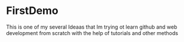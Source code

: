 # FirstDemo
This is one of my several Ideaas that Im trying ot learn github and web development from scratch with the help of tutorials and other methods
